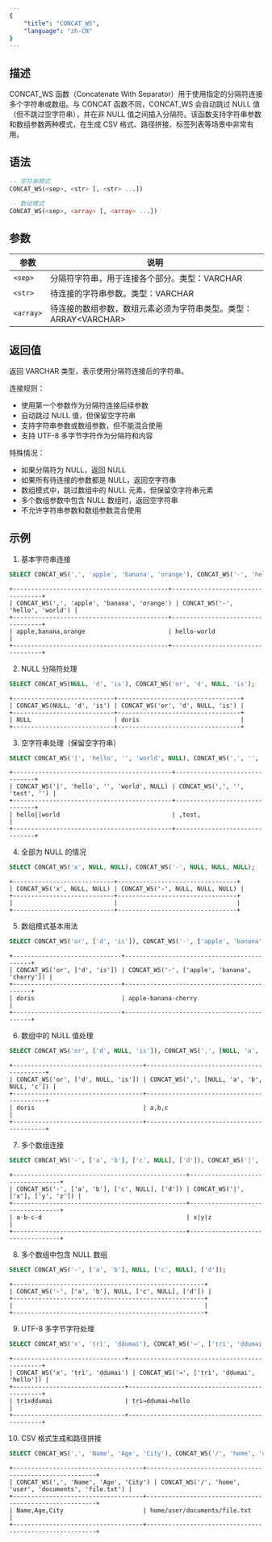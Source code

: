 ```yaml
---
{
    "title": "CONCAT_WS",
    "language": "zh-CN"
}
---
```


## 描述

CONCAT_WS 函数（Concatenate With Separator）用于使用指定的分隔符连接多个字符串或数组。与 CONCAT 函数不同，CONCAT_WS 会自动跳过 NULL 值（但不跳过空字符串），并在非 NULL 值之间插入分隔符。该函数支持字符串参数和数组参数两种模式，在生成 CSV 格式、路径拼接、标签列表等场景中非常有用。

## 语法

```sql
-- 字符串模式
CONCAT_WS(<sep>, <str> [, <str> ...])

-- 数组模式  
CONCAT_WS(<sep>, <array> [, <array> ...])
```

## 参数

| 参数    | 说明              |
|-------|-----------------|
| `<sep>` | 分隔符字符串，用于连接各个部分。类型：VARCHAR |
| `<str>` | 待连接的字符串参数。类型：VARCHAR |
| `<array>` | 待连接的数组参数，数组元素必须为字符串类型。类型：ARRAY&lt;VARCHAR&gt; |

## 返回值

返回 VARCHAR 类型，表示使用分隔符连接后的字符串。

连接规则：
- 使用第一个参数作为分隔符连接后续参数
- 自动跳过 NULL 值，但保留空字符串
- 支持字符串参数或数组参数，但不能混合使用
- 支持 UTF-8 多字节字符作为分隔符和内容

特殊情况：
- 如果分隔符为 NULL，返回 NULL
- 如果所有待连接的参数都是 NULL，返回空字符串
- 数组模式中，跳过数组中的 NULL 元素，但保留空字符串元素
- 多个数组参数中包含 NULL 数组时，返回空字符串
- 不允许字符串参数和数组参数混合使用
## 示例

1. 基本字符串连接
```sql
SELECT CONCAT_WS(',', 'apple', 'banana', 'orange'), CONCAT_WS('-', 'hello', 'world');
```
```text
+-------------------------------------------+----------------------------------+
| CONCAT_WS(',', 'apple', 'banana', 'orange') | CONCAT_WS('-', 'hello', 'world') |
+-------------------------------------------+----------------------------------+
| apple,banana,orange                       | hello-world                      |
+-------------------------------------------+----------------------------------+
```

2. NULL 分隔符处理
```sql
SELECT CONCAT_WS(NULL, 'd', 'is'), CONCAT_WS('or', 'd', NULL, 'is');
```
```text
+----------------------------+----------------------------------+
| CONCAT_WS(NULL, 'd', 'is') | CONCAT_WS('or', 'd', NULL, 'is') |
+----------------------------+----------------------------------+
| NULL                       | doris                            |
+----------------------------+----------------------------------+
```

3. 空字符串处理（保留空字符串）
```sql
SELECT CONCAT_WS('|', 'hello', '', 'world', NULL), CONCAT_WS(',', '', 'test', '');
```
```text
+--------------------------------------------+-------------------------------+
| CONCAT_WS('|', 'hello', '', 'world', NULL) | CONCAT_WS(',', '', 'test', '') |
+--------------------------------------------+-------------------------------+
| hello||world                               | ,test,                        |
+--------------------------------------------+-------------------------------+
```

4. 全部为 NULL 的情况
```sql
SELECT CONCAT_WS('x', NULL, NULL), CONCAT_WS('-', NULL, NULL, NULL);
```
```text
+----------------------------+---------------------------------+
| CONCAT_WS('x', NULL, NULL) | CONCAT_WS('-', NULL, NULL, NULL) |
+----------------------------+---------------------------------+
|                            |                                 |
+----------------------------+---------------------------------+
```

5. 数组模式基本用法
```sql
SELECT CONCAT_WS('or', ['d', 'is']), CONCAT_WS('-', ['apple', 'banana', 'cherry']);
```
```text
+------------------------------+--------------------------------------------+
| CONCAT_WS('or', ['d', 'is']) | CONCAT_WS('-', ['apple', 'banana', 'cherry']) |
+------------------------------+--------------------------------------------+
| doris                        | apple-banana-cherry                        |
+------------------------------+--------------------------------------------+
```

6. 数组中的 NULL 值处理
```sql
SELECT CONCAT_WS('or', ['d', NULL, 'is']), CONCAT_WS(',', [NULL, 'a', 'b', NULL, 'c']);
```
```text
+------------------------------------+------------------------------------------+
| CONCAT_WS('or', ['d', NULL, 'is']) | CONCAT_WS(',', [NULL, 'a', 'b', NULL, 'c']) |
+------------------------------------+------------------------------------------+
| doris                              | a,b,c                                    |
+------------------------------------+------------------------------------------+
```

7. 多个数组连接
```sql
SELECT CONCAT_WS('-', ['a', 'b'], ['c', NULL], ['d']), CONCAT_WS('|', ['x'], ['y', 'z']);
```
```text
+------------------------------------------------+----------------------------------+
| CONCAT_WS('-', ['a', 'b'], ['c', NULL], ['d']) | CONCAT_WS('|', ['x'], ['y', 'z']) |
+------------------------------------------------+----------------------------------+
| a-b-c-d                                        | x|y|z                            |
+------------------------------------------------+----------------------------------+
```

8. 多个数组中包含 NULL 数组
```sql
SELECT CONCAT_WS('-', ['a', 'b'], NULL, ['c', NULL], ['d']);
```
```text
+-----------------------------------------------------+
| CONCAT_WS('-', ['a', 'b'], NULL, ['c', NULL], ['d']) |
+-----------------------------------------------------+
|                                                     |
+-----------------------------------------------------+
```

9. UTF-8 多字节字符处理
```sql
SELECT CONCAT_WS('x', 'ṭṛì', 'ḍḍumai'), CONCAT_WS('→', ['ṭṛì', 'ḍḍumai', 'hello']);
```
```text
+-------------------------------+----------------------------------------------+
| CONCAT_WS('x', 'ṭṛì', 'ḍḍumai') | CONCAT_WS('→', ['ṭṛì', 'ḍḍumai', 'hello']) |
+-------------------------------+----------------------------------------------+
| ṭṛìxḍḍumai                    | ṭṛì→ḍḍumai→hello                          |
+-------------------------------+----------------------------------------------+
```

10. CSV 格式生成和路径拼接
```sql
SELECT CONCAT_WS(',', 'Name', 'Age', 'City'), CONCAT_WS('/', 'home', 'user', 'documents', 'file.txt');
```
```text
+------------------------------------+--------------------------------------------------------+
| CONCAT_WS(',', 'Name', 'Age', 'City') | CONCAT_WS('/', 'home', 'user', 'documents', 'file.txt') |
+------------------------------------+--------------------------------------------------------+
| Name,Age,City                      | home/user/documents/file.txt                          |
+------------------------------------+--------------------------------------------------------+
```